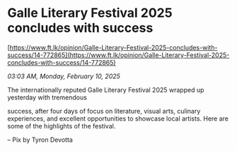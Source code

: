 # Galle Literary Festival 2025 concludes with success

[https://www.ft.lk/opinion/Galle-Literary-Festival-2025-concludes-with-success/14-772865](https://www.ft.lk/opinion/Galle-Literary-Festival-2025-concludes-with-success/14-772865)

*03:03 AM, Monday, February 10, 2025*

The internationally reputed Galle Literary Festival 2025 wrapped up yesterday with tremendous

success, after four days of focus on literature, visual arts, culinary experiences, and excellent opportunities to showcase local artists. Here are some of the highlights of the festival.

– Pix by Tyron Devotta

